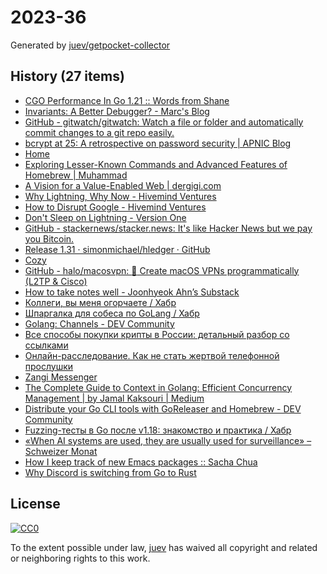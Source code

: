 # 2023-36

Generated by [juev/getpocket-collector](https://github.com/juev/getpocket-collector)

## History (27 items)

- [CGO Performance In Go 1.21 :: Words from Shane](https://shane.ai/posts/cgo-performance-in-go1.21/)
- [Invariants: A Better Debugger? - Marc's Blog](https://brooker.co.za/blog/2023/07/28/ds-testing.html)
- [GitHub - gitwatch/gitwatch: Watch a file or folder and automatically commit changes to a git repo easily.](https://github.com/gitwatch/gitwatch)
- [bcrypt at 25: A retrospective on password security | APNIC Blog](https://blog.apnic.net/2023/08/02/bcrypt-at-25-a-retrospective-on-password-security/)
- [Home](https://xrss.infogulch.com)
- [Exploring Lesser-Known Commands and Advanced Features of Homebrew | Muhammad](https://muhammadraza.me/2023/exploring-homebrew)
- [A Vision for a Value-Enabled Web | dergigi.com](https://dergigi.com/2022/12/18/a-vision-for-a-value-enabled-web/)
- [Why Lightning, Why Now - Hivemind Ventures](https://hivemind.vc/why-lightning-why-now/)
- [How to Disrupt Google - Hivemind Ventures](https://hivemind.vc/howtodisruptgoogle/)
- [Don't Sleep on Lightning - Version One](https://versionone.vc/dont-sleep-on-lightning/)
- [GitHub - stackernews/stacker.news: It's like Hacker News but we pay you Bitcoin.](https://github.com/stackernews/stacker.news)
- [Release 1.31 · simonmichael/hledger · GitHub](https://github.com/simonmichael/hledger/releases/1.31)
- [Cozy](https://cozy-reader.netlify.app)
- [GitHub - halo/macosvpn: :wrench: Create macOS VPNs programmatically (L2TP & Cisco)](https://github.com/halo/macosvpn)
- [How to take notes well - Joonhyeok Ahn’s Substack](https://joonhyeokahn.substack.com/p/how-to-take-notes-well)
- [Коллеги, вы меня огорчаете / Хабр](https://habr.com/ru/companies/oleg-bunin/articles/521582/)
- [Шпаргалка для собеса по GoLang / Хабр](https://habr.com/ru/articles/758662/)
- [Golang: Channels - DEV Community](https://dev.to/mr_destructive/golang-channels-4nhg)
- [Все способы покупки крипты в России: детальный разбор со ссылками](https://thebellmirror.com/vse-sposoby-pokupki-kripty-v-rossii-detalnyy-razbor-so-ssylkami)
- [Онлайн-расследование. Как не стать жертвой телефонной прослушки](https://thebellmirror.com/onlayn-rassledovanie-kak-ne-stat-zhertvoy-telefonnoy-proslushki)
- [Zangi Messenger](https://zangi.com)
- [The Complete Guide to Context in Golang: Efficient Concurrency Management | by Jamal Kaksouri | Medium](https://medium.com/@jamal.kaksouri/the-complete-guide-to-context-in-golang-efficient-concurrency-management-43d722f6eaea)
- [Distribute your Go CLI tools with GoReleaser and Homebrew - DEV Community](https://dev.to/40percentironman/distribute-your-go-cli-tools-with-goreleaser-and-homebrew-4jd8)
- [Fuzzing-тесты в Go после v1.18: знакомство и практика / Хабр](https://habr.com/ru/companies/oleg-bunin/articles/709248/)
- [«When AI systems are used, they are usually used for surveillance» – Schweizer Monat](https://schweizermonat.ch/when-ai-systems-are-used-they-are-usually-used-for-surveillance/)
- [How I keep track of new Emacs packages :: Sacha Chua](https://sachachua.com/blog/2023/09/how-i-keep-track-of-new-emacs-packages/)
- [Why Discord is switching from Go to Rust](https://discord.com/blog/why-discord-is-switching-from-go-to-rust)

## License

[![CC0](https://mirrors.creativecommons.org/presskit/buttons/88x31/svg/cc-zero.svg)](https://creativecommons.org/publicdomain/zero/1.0/)

To the extent possible under law, [juev](https://github.com/juev) has waived all copyright and related or neighboring rights to this work.
